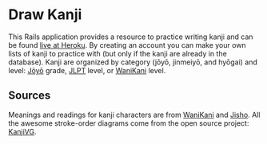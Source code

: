 # Draw Kanji

This Rails application provides a resource to practice writing kanji and can be found [live at Heroku](draw-kanji.herokuapps.com). By creating an account you can make your own lists of kanji to practice with (but only if the kanji are already in the database). Kanji are organized by category (jōyō, jinmeiyō, and hyōgai) and level: [Jōyō]("https://en.wikipedia.org/wiki/J%C5%8Dy%C5%8D_kanji") grade, [JLPT](http://www.jlpt.jp/e/index.cgi) level, or [WaniKani](https://www.wanikani.com/) level.

## Sources

Meanings and readings for kanji characters are from [WaniKani](https://www.wanikani.com/) and [Jisho](http://jisho.org/). All the awesome stroke-order diagrams come from the open source project: [KanjiVG](http://kanjivg.tagaini.net/).
